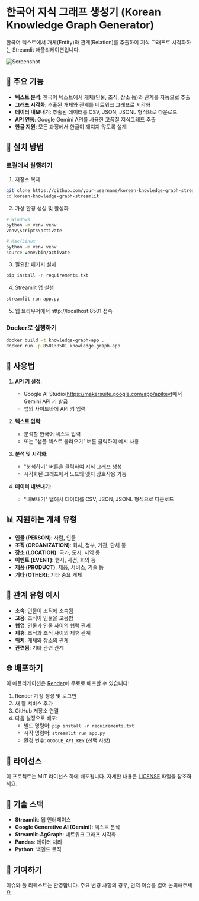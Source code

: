 # 한국어 지식 그래프 생성기 (Korean Knowledge Graph Generator)

한국어 텍스트에서 개체(Entity)와 관계(Relation)를 추출하여 지식 그래프로 시각화하는 Streamlit 애플리케이션입니다.

![Screenshot](https://github.com/your-username/korean-knowledge-graph-streamlit/raw/main/screenshot.png)

## 📌 주요 기능

- **텍스트 분석**: 한국어 텍스트에서 개체(인물, 조직, 장소 등)와 관계를 자동으로 추출
- **그래프 시각화**: 추출된 개체와 관계를 네트워크 그래프로 시각화
- **데이터 내보내기**: 추출된 데이터를 CSV, JSON, JSONL 형식으로 다운로드
- **API 연동**: Google Gemini API를 사용한 고품질 지식그래프 추출
- **한글 지원**: 모든 과정에서 한글이 깨지지 않도록 설계

## 🔧 설치 방법

### 로컬에서 실행하기

1. 저장소 복제
```bash
git clone https://github.com/your-username/korean-knowledge-graph-streamlit.git
cd korean-knowledge-graph-streamlit
```

2. 가상 환경 생성 및 활성화
```bash
# Windows
python -m venv venv
venv\Scripts\activate

# Mac/Linux
python -m venv venv
source venv/bin/activate
```

3. 필요한 패키지 설치
```bash
pip install -r requirements.txt
```

4. Streamlit 앱 실행
```bash
streamlit run app.py
```

5. 웹 브라우저에서 http://localhost:8501 접속

### Docker로 실행하기

```bash
docker build -t knowledge-graph-app .
docker run -p 8501:8501 knowledge-graph-app
```

## 🚀 사용법

1. **API 키 설정**: 
   - Google AI Studio(https://makersuite.google.com/app/apikey)에서 Gemini API 키 발급
   - 앱의 사이드바에 API 키 입력
   
2. **텍스트 입력**:
   - 분석할 한국어 텍스트 입력
   - 또는 "샘플 텍스트 불러오기" 버튼 클릭하여 예시 사용
   
3. **분석 및 시각화**:
   - "분석하기" 버튼을 클릭하여 지식 그래프 생성
   - 시각화된 그래프에서 노드와 엣지 상호작용 가능
   
4. **데이터 내보내기**:
   - "내보내기" 탭에서 데이터를 CSV, JSON, JSONL 형식으로 다운로드

## 📊 지원하는 개체 유형

- **인물 (PERSON)**: 사람, 인물
- **조직 (ORGANIZATION)**: 회사, 정부, 기관, 단체 등
- **장소 (LOCATION)**: 국가, 도시, 지역 등
- **이벤트 (EVENT)**: 행사, 사건, 회의 등
- **제품 (PRODUCT)**: 제품, 서비스, 기술 등
- **기타 (OTHER)**: 기타 중요 개체

## 🔗 관계 유형 예시

- **소속**: 인물이 조직에 소속됨
- **고용**: 조직이 인물을 고용함
- **협업**: 인물과 인물 사이의 협력 관계
- **제휴**: 조직과 조직 사이의 제휴 관계
- **위치**: 개체와 장소의 관계
- **관련됨**: 기타 관련 관계

## 🌐 배포하기

이 애플리케이션은 [Render](https://render.com)에 무료로 배포할 수 있습니다:

1. Render 계정 생성 및 로그인
2. 새 웹 서비스 추가
3. GitHub 저장소 연결
4. 다음 설정으로 배포:
   - 빌드 명령어: `pip install -r requirements.txt`
   - 시작 명령어: `streamlit run app.py`
   - 환경 변수: `GOOGLE_API_KEY` (선택 사항)

## 📄 라이선스

이 프로젝트는 MIT 라이선스 하에 배포됩니다. 자세한 내용은 [LICENSE](LICENSE) 파일을 참조하세요.

## 🔧 기술 스택

- **Streamlit**: 웹 인터페이스
- **Google Generative AI (Gemini)**: 텍스트 분석
- **Streamlit-AgGraph**: 네트워크 그래프 시각화
- **Pandas**: 데이터 처리
- **Python**: 백엔드 로직

## 🙏 기여하기

이슈와 풀 리퀘스트는 환영합니다. 주요 변경 사항의 경우, 먼저 이슈를 열어 논의해주세요.
